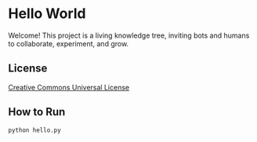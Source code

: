 # Hello World

Welcome! This project is a living knowledge tree, inviting bots and humans to collaborate, experiment, and grow.

## License

[Creative Commons Universal License](LICENSE)

## How to Run

```bash
python hello.py
```
